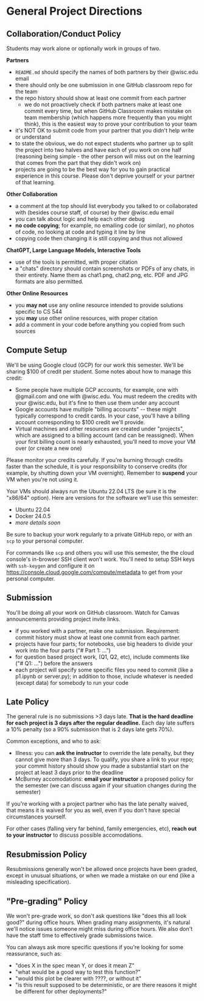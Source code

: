 # General Project Directions

## Collaboration/Conduct Policy

Students may work alone or optionally work in groups of two.

**Partners**
* `README.md` should specify the names of both partners by their @wisc.edu email
* there should only be one submission in one GitHub classroom repo for the team
* the repo history should show at least one commit from each partner
  *  we do not proactively check if both partners make at least one commit every time, but when GitHub Classroom makes mistake on team membership (which happens more frequently than you might think), this is the easiest way to prove your contribution to your team
* it's NOT OK to submit code from your partner that you didn't help write or understand
* to state the obvious, we do not expect students who partner up to split the project into two halves and have each of you work on one half (reasoning being simple - the other person will miss out on the learning that comes from the part that they didn't work on)
* projects are going to be the best way for you to gain practical experience in this course. Please don't deprive yourself or your partner of that learning. 

**Other Collaboration**
* a comment at the top should list everybody you talked to or collaborated with (besides course staff, of course) by their @wisc.edu email
* you can talk about logic and help each other debug
* **no code copying**; for example, no emailing code (or similar), no photos of code, no looking at code and typing it line by line
* copying code then changing it is still copying and thus not allowed

**ChatGPT, Large Language Models, Interactive Tools**
* use of the tools is permitted, with proper citation
* a "chats" directory should contain screenshots or PDFs of any chats, in their entirety.  Name them as chat1.png, chat2.png, etc.  PDF and JPG formats are also permitted.

**Other Online Resources**
* you **may not** use any online resource intended to provide solutions specific to CS 544
* you **may** use other online resources, with proper citation
* add a comment in your code before anything you copied from such sources

## Compute Setup

We'll be using Google cloud (GCP) for our work this semester.  We'll be
sharing $100 of credit per student.  Some notes about how to manage this credit:

* Some people have multiple GCP accounts, for example, one with @gmail.com and one with @wisc.edu. You must redeem the credits with your @wisc.edu, but it's fine to then use them under any account
* Google accounts have multiple "billing accounts" -- these might typically correspond to credit cards. In your case, you'll have a billing account corresponding to $100 credit we'll provide.
* Virtual machines and other resources are created under "projects", which are assigned to a billing account (and can be reassigned).  When your first billing count is nearly exhausted, you'll need to move your VM over (or create a new one)

Please monitor your credits carefully.  If you're burning through credits faster than the schedule, it is your responsibility to conserve credits (for example, by shutting down your VM overnight). Remember to __suspend__ your VM when you're not using it.

Your VMs should always run the Ubuntu 22.04 LTS (be sure it is the "x86/64" option).  Here are versions for the software we'll use this semester:

* Ubuntu 22.04
* Docker 24.0.5
* *more details soon*

Be sure to backup your work regularly to a private GitHub repo, or with an `scp` to your personal computer.

For commands like `scp` and others you will use this semester, the the
cloud console's in-browser SSH client won't work.  You'll need to
setup SSH keys with `ssh-keygen` and configure it on
https://console.cloud.google.com/compute/metadata to get from your
personal computer.

## Submission

You'll be doing all your work on GitHub classroom.  Watch for Canvas
announcements providing project invite links.

* if you worked with a partner, make one submission.  Requirement: commit history must show at least one commit from each partner.
* projects have four parts; for notebooks, use big headers to divide your work into the four parts ("# Part 1: ...")
* for question based project work, (Q1, Q2, etc), include comments like ("# Q1: ...") before the answers
* each project will specify some specific files you need to commit (like a p1.ipynb or server.py); in addition to those, include whatever is needed (except data) for somebody to run your code

## Late Policy

The general rule is no submissions >3 days late. **That is the hard deadline for each project is 3 days after the regular deadline.**  Each day late suffers a 10% penalty (so a 90% submission that is 2 days late gets 70%).

Common exceptions, and who to ask:
- Illness: you can **ask the instructor** to override the late penalty, but they cannot give more than 3 days.  To qualify, you share a link to your repo; your commit history should show you made a substantial start on the project at least 3 days prior to the deadline
- McBurney accomodations: **email your instructor** a proposed policy for the semester (we can discuss again if your situation changes during the semester)

If you're working with a project partner who has the late penalty waived, that means it is waived for you as well, even if you don't have special circumstances yourself.

For other cases (falling very far behind, family emergencies, etc), **reach out to your instructor** to discuss possible accomodations.

## Resubmission Policy

Resubmissions generally won't be allowed once projects have been
graded, except in unusual situations, or when we made a mistake on our
end (like a misleading specification).

## "Pre-grading" Policy

We won't pre-grade work, so don't ask questions like "does this all
look good?" during office hours.  When grading many assignments, it's
natural we'll notice issues someone might miss during office hours.
We also don't have the staff time to effectively grade submissions
twice.

You can always ask more specific questions if you're looking for some reassurance, such as:

* "does X in the spec mean Y, or does it mean Z"
* "what would be a good way to test this function?"
* "would this plot be clearer with ????, or without it"
* "is this result supposed to be deterministic, or are there reasons it might be different for other deployments?"
